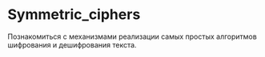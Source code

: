 # Symmetric_ciphers
Познакомиться с механизмами реализации самых простых алгоритмов шифрования и дешифрования текста.
